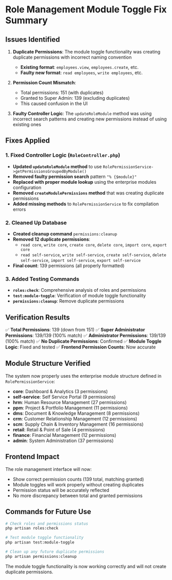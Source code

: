 # Role Management Module Toggle Fix Summary

## Issues Identified

1. **Duplicate Permissions**: The module toggle functionality was creating duplicate permissions with incorrect naming convention
   - **Existing format**: `employees.view`, `employees.create`, etc.
   - **Faulty new format**: `read employees`, `write employees`, etc.

2. **Permission Count Mismatch**: 
   - Total permissions: 151 (with duplicates)
   - Granted to Super Admin: 139 (excluding duplicates)
   - This caused confusion in the UI

3. **Faulty Controller Logic**: The `updateRoleModule` method was using incorrect search patterns and creating new permissions instead of using existing ones

## Fixes Applied

### 1. Fixed Controller Logic (`RoleController.php`)
- **Updated `updateRoleModule` method** to use `RolePermissionService->getPermissionsGroupedByModule()`
- **Removed faulty permission search** pattern `"% {$module}"`
- **Replaced with proper module lookup** using the enterprise modules configuration
- **Removed `createModulePermissions` method** that was creating duplicate permissions
- **Added missing methods** to `RolePermissionService` to fix compilation errors

### 2. Cleaned Up Database
- **Created cleanup command** `permissions:cleanup`
- **Removed 12 duplicate permissions**:
  - `read core`, `write core`, `create core`, `delete core`, `import core`, `export core`
  - `read self-service`, `write self-service`, `create self-service`, `delete self-service`, `import self-service`, `export self-service`
- **Final count**: 139 permissions (all properly formatted)

### 3. Added Testing Commands
- **`roles:check`**: Comprehensive analysis of roles and permissions
- **`test:module-toggle`**: Verification of module toggle functionality
- **`permissions:cleanup`**: Remove duplicate permissions

## Verification Results

✅ **Total Permissions**: 139 (down from 151)
✅ **Super Administrator Permissions**: 139/139 (100% match)
✅ **Administrator Permissions**: 139/139 (100% match)
✅ **No Duplicate Permissions**: Confirmed
✅ **Module Toggle Logic**: Fixed and tested
✅ **Frontend Permission Counts**: Now accurate

## Module Structure Verified

The system now properly uses the enterprise module structure defined in `RolePermissionService`:

- **core**: Dashboard & Analytics (3 permissions)
- **self-service**: Self Service Portal (9 permissions)  
- **hrm**: Human Resource Management (27 permissions)
- **ppm**: Project & Portfolio Management (11 permissions)
- **dms**: Document & Knowledge Management (8 permissions)
- **crm**: Customer Relationship Management (12 permissions)
- **scm**: Supply Chain & Inventory Management (16 permissions)
- **retail**: Retail & Point of Sale (4 permissions)
- **finance**: Financial Management (12 permissions)
- **admin**: System Administration (37 permissions)

## Frontend Impact

The role management interface will now:
- Show correct permission counts (139 total, matching granted)
- Module toggles will work properly without creating duplicates
- Permission status will be accurately reflected
- No more discrepancy between total and granted permissions

## Commands for Future Use

```bash
# Check roles and permissions status
php artisan roles:check

# Test module toggle functionality  
php artisan test:module-toggle

# Clean up any future duplicate permissions
php artisan permissions:cleanup
```

The module toggle functionality is now working correctly and will not create duplicate permissions.
